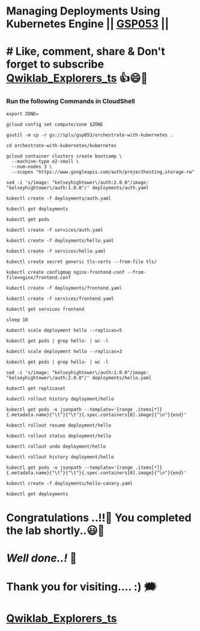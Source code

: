 # Managing Deployments Using Kubernetes Engine || [GSP053](https://www.cloudskillsboost.google/focuses/639?parent=catalog) ||

# # Like, comment, share & Don't forget to subscribe [Qwiklab_Explorers_ts](https://youtube.com/@titashshil?si=RgamNu1dc9jVIbJN) 👍😄🤝

### Run the following Commands in CloudShell
```
export ZONE=
```
```
gcloud config set compute/zone $ZONE

gsutil -m cp -r gs://spls/gsp053/orchestrate-with-kubernetes .

cd orchestrate-with-kubernetes/kubernetes

gcloud container clusters create bootcamp \
  --machine-type e2-small \
  --num-nodes 3 \
  --scopes "https://www.googleapis.com/auth/projecthosting,storage-rw"

sed -i 's/image: "kelseyhightower\/auth:2.0.0"/image: "kelseyhightower\/auth:1.0.0"/' deployments/auth.yaml

kubectl create -f deployments/auth.yaml

kubectl get deployments

kubectl get pods

kubectl create -f services/auth.yaml

kubectl create -f deployments/hello.yaml

kubectl create -f services/hello.yaml

kubectl create secret generic tls-certs --from-file tls/

kubectl create configmap nginx-frontend-conf --from-file=nginx/frontend.conf

kubectl create -f deployments/frontend.yaml

kubectl create -f services/frontend.yaml

kubectl get services frontend

sleep 10

kubectl scale deployment hello --replicas=5

kubectl get pods | grep hello- | wc -l

kubectl scale deployment hello --replicas=3

kubectl get pods | grep hello- | wc -l

sed -i 's/image: "kelseyhightower\/auth:1.0.0"/image: "kelseyhightower\/auth:2.0.0"/' deployments/hello.yaml

kubectl get replicaset

kubectl rollout history deployment/hello

kubectl get pods -o jsonpath --template='{range .items[*]}{.metadata.name}{"\t"}{"\t"}{.spec.containers[0].image}{"\n"}{end}'

kubectl rollout resume deployment/hello

kubectl rollout status deployment/hello

kubectl rollout undo deployment/hello

kubectl rollout history deployment/hello

kubectl get pods -o jsonpath --template='{range .items[*]}{.metadata.name}{"\t"}{"\t"}{.spec.containers[0].image}{"\n"}{end}'

kubectl create -f deployments/hello-canary.yaml

kubectl get deployments
```

# Congratulations ..!!🎉  You completed the lab shortly..😃💯

# *Well done..!* 👏

# Thank you for visiting.... :) 🗯️

# [Qwiklab_Explorers_ts](https://youtube.com/@titashshil?si=RgamNu1dc9jVIbJN)
